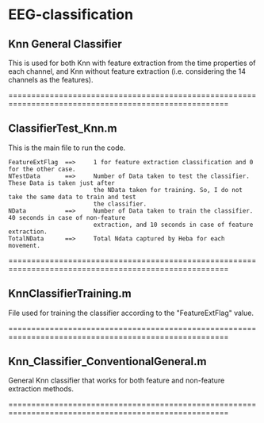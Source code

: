 # EEG-classification
Knn General Classifier
-------------------------

This is used for both Knn with feature extraction from the time properties of each channel, and Knn 
without feature extraction (i.e. considering the 14 channels as the features).

======================================================================================================

ClassifierTest_Knn.m
----------------------
This is the main file to run the code. 
	
	FeatureExtFlag 	==>  	1 for feature extraction classification and 0 for the other case.
	NTestData		==>		Number of Data taken to test the classifier. These Data is taken just after
							the NData taken for training. So, I do not take the same data to train and test
							the classifier.
	NData			==> 	Number of Data taken to train the classifier. 40 seconds in case of non-feature
							extraction, and 10 seconds in case of feature extraction.
	TotalNData		==>		Total Ndata captured by Heba for each movement.
	
======================================================================================================

KnnClassifierTraining.m
----------------------
File used for training the classifier according to the "FeatureExtFlag" value.

======================================================================================================

Knn_Classifier_ConventionalGeneral.m
--------------------------------------------

General Knn classifier that works for both feature and non-feature extraction methods.

======================================================================================================
